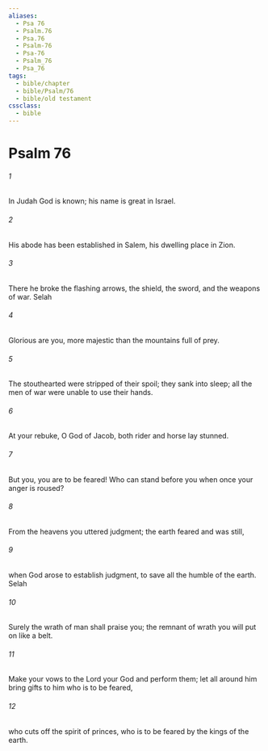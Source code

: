 ```yaml
---
aliases:
  - Psa 76
  - Psalm.76
  - Psa.76
  - Psalm-76
  - Psa-76
  - Psalm_76
  - Psa_76
tags:
  - bible/chapter
  - bible/Psalm/76
  - bible/old testament
cssclass:
  - bible
---
```


# Psalm 76

###### 1
In Judah God is known; his name is great in Israel.
###### 2
His abode has been established in Salem, his dwelling place in Zion.
###### 3
There he broke the flashing arrows, the shield, the sword, and the weapons of war. Selah
###### 4
Glorious are you, more majestic than the mountains full of prey.
###### 5
The stouthearted were stripped of their spoil; they sank into sleep; all the men of war were unable to use their hands.
###### 6
At your rebuke, O God of Jacob, both rider and horse lay stunned.
###### 7
But you, you are to be feared! Who can stand before you when once your anger is roused?
###### 8
From the heavens you uttered judgment; the earth feared and was still,
###### 9
when God arose to establish judgment, to save all the humble of the earth. Selah
###### 10
Surely the wrath of man shall praise you; the remnant of wrath you will put on like a belt.
###### 11
Make your vows to the Lord your God and perform them; let all around him bring gifts to him who is to be feared,
###### 12
who cuts off the spirit of princes, who is to be feared by the kings of the earth.


